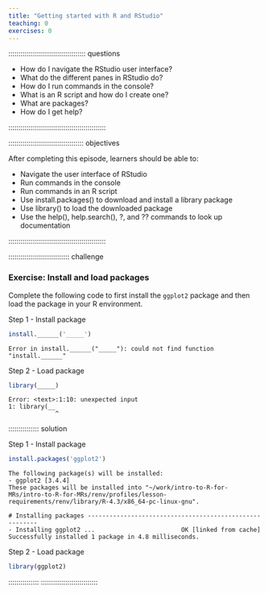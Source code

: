 ```yaml
---
title: "Getting started with R and RStudio"
teaching: 0
exercises: 0
---
```


:::::::::::::::::::::::::::::::::::::: questions 

- How do I navigate the RStudio user interface?
- What do the different panes in RStudio do?
- How do I run commands in the console?
- What is an R script and how do I create one?
- What are packages?
- How do I get help?

::::::::::::::::::::::::::::::::::::::::::::::::

::::::::::::::::::::::::::::::::::::: objectives

After completing this episode, learners should be able to:
- Navigate the user interface of RStudio
- Run commands in the console
- Run commands in an R script
- Use install.packages() to download and install a library package
- Use library() to load the downloaded package
- Use the help(), help.search(), ?, and ?? commands to look up documentation 

::::::::::::::::::::::::::::::::::::::::::::::::

:::::::::::::::::::::::::::::: challenge

### Exercise: Install and load packages

Complete the following code to first install the ```ggplot2``` package and then load the package in your R environment.

Step 1 - Install package


```r
install.______('_____')
```

```{.error}
Error in install.______("_____"): could not find function "install.______"
```

Step 2 - Load package


```r
library(_____)
```

```{.error}
Error: <text>:1:10: unexpected input
1: library(__
             ^
```

::::::::::::::: solution

Step 1 - Install package


```r
install.packages('ggplot2')
```

```{.output}
The following package(s) will be installed:
- ggplot2 [3.4.4]
These packages will be installed into "~/work/intro-to-R-for-MRs/intro-to-R-for-MRs/renv/profiles/lesson-requirements/renv/library/R-4.3/x86_64-pc-linux-gnu".

# Installing packages --------------------------------------------------------
- Installing ggplot2 ...                        OK [linked from cache]
Successfully installed 1 package in 4.8 milliseconds.
```

Step 2 - Load package


```r
library(ggplot2)
```
:::::::::::::::
::::::::::::::::::::::::::::


